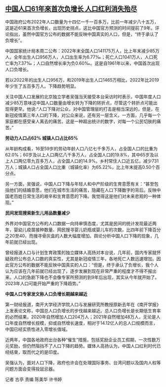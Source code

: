 <!--1673933700000-->
[中国人口61年來首次负增长 人口红利消失殆尽](https://www.rfa.org/mandarin/yataibaodao/jingmao/gt1-01172023003107.html)
------

<p><span>中国政府公布</span><span>2022</span><span>年人口数量为十四亿一千一百多万，比前一年减少八十五万，这是近</span><span>61</span><span>来首次负增长，</span>出现历史拐点，<span>这</span>比中国官方预测的时间提前了<span>9</span>年。评论指出，虽然中国官方公布的数据不能反映中国真实的人口，但是，<span>“</span>终于承认了负增长<span>”</span>。</p><p><span>中国国家统计局本周二公布：</span><span>2022</span>年末全国人口<span>141175</span>万人，比上年末减少<span>85</span>万人。全年出生人口<span>956</span>万人，人口出生率为<span>6.77‰</span><span>；死亡人口</span><span>1041</span>万人，人口死亡率为<span>7.37‰</span><span>；人口自然增长率为负</span><span>0.60‰</span>。这是自<span>1961</span>年以来，中国首次出现人口负增长。</p><p>若以<span>2022</span>年的出生人口<span>956</span>万，和<span>2019</span>年出生人口<span>1465</span>万相比，<span>2022</span>年比<span>2019</span>年少生了五百多万人。下降趋势明显。<span> </span></p><p>关注中国人口发展的北京独立学者吴强当天接受本台采访时时表示，中国年度人口减少<span>85</span>万意味这中国人口数量由增长转为下降的转折点，尽管这个转折点可能出现得更早。他说<span>:“</span>人口下降对公众，对中国管理层的打击是相当深远的，但是，在新冠疫情第三年人口的下降，对公众来说，还有另一层含义，一方面，几乎每一个家庭都在感受亲人离去的痛苦。这是一种超出统计的数字，对每一个公民切肤的痛苦。<span>”</span></p><p><b>劳动力人口占</b><span><b>62% </b></span><b>城镇人口占比</b><span><b>65%</b></span></p><p>从年龄构成看，<span>16</span>至<span>59</span>岁的劳动年龄人口八亿七千多万人，占全国人口的比重为<span>62.0%</span><span>；</span><span>60</span>岁及以上人口两亿八千多万人，占全国人口的<span>19.8%</span><span>，其中</span><span>65</span>岁及以上人口两亿零九百多万人，占全国人口的<span>14.9%</span>。乡村常住人口近五亿，减少<span>731</span>万人；城镇人口占全国人口比重（城镇化率）为<span>65.22%</span><span>，比上年末提高</span><span>0.50</span>个百分点。</p><p>另一方面，吴强说，中国人口下降与年轻人和中产阶级的生育意愿有关：<span>“</span>甚至包括他们的结婚意愿，他们在城市生活的痛苦，隐藏在人口下降数字的背后。反映中国老百姓日常生活的艰辛和生育意愿的下降。我觉得这是他们对未来悲观的一种体现。<span>”</span></p><p><b>民间发现搜索新生儿用品数量减少</b></p><p>外界对中国官方公布的人口数据一向持审慎态度，尤其是民间的统计发现最近两年，婴幼儿疫苗接种数量、网民搜寻婴儿奶瓶或婴儿车的次数，比四年前下降百分之<span>20</span>至<span>40</span><span>，而搜寻骨灰盒的人数大幅度增加。舆论分析中国人口下降的现象，几年前就已经出现。</span></p><p>曾经报道人口与计划生育政策的独立媒体人高扬对本台说，几年前，国内专家就怀疑政府公布总人口数的真实性，尤其是新冠疫情三年，各地死亡人数迅速增加。因此官方公布的数据不能反映中国真实的人口：<span>“</span>但是，终于承认了负增长，我个人认为应该在几年前就已经出现了，逐步发展到现在非常严重的程度才不得不报出来。人口的急剧下降也不会像专家所预测的到<span>9</span>年后出现，其实从今年就开始了。<span>2023</span>年人口可能开始严重的下降趋势。<span>”</span></p><p><b>中国人口专家发文称人口负增长期越来越近</b></p><p>第一财经报道，南开大学经济学院人口与发展研究所教授原新去年在《南开学报》上发表论文称，中国总人口负增长的步伐越来越近。总人口负增长是长期低生育率的必然结果，<span>2020</span>年自然增加人口<span>204</span>万人；<span>2021</span>年自然增加<span>48</span>万人，无论是人口年度自然增长规模，抑或自然增长速度，相对于<span>14.12</span>亿人的总人口规模而言，中国已经实质性进入零增长值域。</p><p>近两年，中国各地政府出台各种<span>“</span>催生<span>”</span>措施，包括奖励企业员工假期，一次性数万元奖励，但仍然阻挡不了人口下降的趋势。媒体人高扬认为，中国人口红利时代已经结束，取而代之的是印度。</p><p>吴强认为，面对人口下降，政府也许会在处理国际事务、台湾问题以及国内人权等问题方面会变得投鼠忌器。</p><p>记者<span> </span>古亭<span> </span>责编<span> </span>陈美华<span> </span>许书婷</p>
